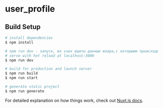 # user_profile

## Build Setup

```bash
# install dependencies
$ npm install

# npm run dev - запуск, во vuex вшиты данные юзера,с которыми происходит сравнени(имитация запроса к бд),правильные данные логин TEST пароль TEST
# serve with hot reload at localhost:3000
$ npm run dev

# build for production and launch server
$ npm run build
$ npm run start

# generate static project
$ npm run generate
```

For detailed explanation on how things work, check out [Nuxt.js docs](https://nuxtjs.org).
